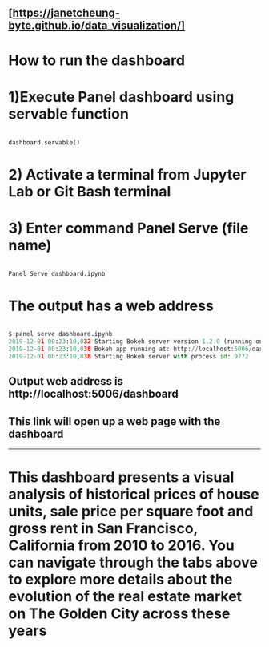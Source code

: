## <Click this link to see full dashboard>[https://janetcheung-byte.github.io/data_visualization/]


# How to run the dashboard
# 1)Execute Panel dashboard using servable function

```python

dashboard.servable()

```

# 2) Activate a terminal from Jupyter Lab or Git Bash terminal




# 3) Enter command Panel Serve (file name)

```python

Panel Serve dashboard.ipynb

```
# The output has a web address

```python

$ panel serve dashboard.ipynb
2019-12-01 00:23:10,032 Starting Bokeh server version 1.2.0 (running on Tornado 6.0.3)
2019-12-01 00:23:10,038 Bokeh app running at: http://localhost:5006/dashboard
2019-12-01 00:23:10,038 Starting Bokeh server with process id: 9772

```

## Output web address is http://localhost:5006/dashboard

## This link will open up a web page with the dashboard

---

# This dashboard presents a visual analysis of historical prices of house units, sale price per square foot and gross rent in San Francisco, California from 2010 to 2016. You can navigate through the tabs above to explore more details about the evolution of the real estate market on The Golden City across these years
